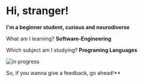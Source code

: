 # Hi, stranger!


**I'm a beginner student, curious and neurodiverse**

What am I learning? **Software-Engineering**

Which subject am I studying? **Programing Languages**

![in progress](https://i.gifer.com/origin/82/82a1ed531e333926a8ca2a00c277e0d1.gif) 


 So, if you wanna give a feedback, go ahead!**
